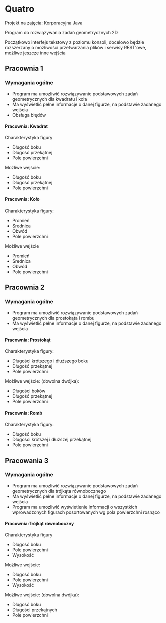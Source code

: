 # Quatro
Projekt na zajęcia: Korporacyjna Java

Program do rozwiązywania zadań geometrycznych 2D

Początkowo interfejs tekstowy z poziomu konsoli, docelowo będzie rozszerzany o możliwości przetwarzania plików i serwisy REST'owe, możliwe jeszcze inne wejścia

## Pracownia 1

### Wymagania ogólne

* Program ma umożliwić rozwiązywanie podstawowych zadań geometrycznych dla kwadratu i koła
* Ma wyświetlić pełne informacje o danej figurze, na podstawie zadanego wejścia
* Obsługa błędów

#### Pracownia: Kwadrat

Charakterystyka figury
* Długość boku
* Długość przekątnej
* Pole powierzchni

Możliwe wejście:
* Długość boku
* Długość przekątnej
* Pole powierzchni

#### Pracownia: Koło

Charakterystyka figury:
* Promień
* Średnica
* Obwód
* Pole powierzchni

Możliwe wejście
* Promień
* Średnica
* Obwód
* Pole powierzchni

## Pracownia 2

### Wymagania ogólne

* Program ma umożliwić rozwiązywanie podstawowych zadań geometrycznych dla prostokąta i rombu
* Ma wyświetlić pełne informacje o danej figurze, na podstawie zadanego wejścia

#### Pracownia: Prostokąt

Charakterystyka figury:
* Długości krótszego i dłuższego boku
* Długość przekątnej
* Pole powierzchni

Możliwe wejście: (dowolna dwójka):
* Długości boków
* Długość przekątnej
* Pole powierzchni

#### Pracownia: Romb

Charakterystyka figury:
* Długość boku
* Długości krótszej i dłuższej przekątnej
* Pole powierzchni

## Pracowania 3

### Wymagania ogólne
* Program ma umożliwić rozwiązywanie podstawowych zadań geometrycznych dla trójkąta równobocznego
* Ma wyświetlić pełne informacje o danej figurze, na podstawie zadanego wejścia
* Program ma umożliwić wyświetlenie informacji o wszystkich wprowadzonych figurach posortowanych wg pola powierzchni rosnąco

#### Pracownia:Trójkąt równoboczny
Charakterystyka figury
* Długość boku
* Pole powierzchni
* Wysokość

Możliwe wejście:
* Długość boku
* Pole powierzchni
* Wysokość

Możliwe wejście: (dowolna dwójka):
* Długość boku
* Długości przekątnych
* Pole powierzchni
